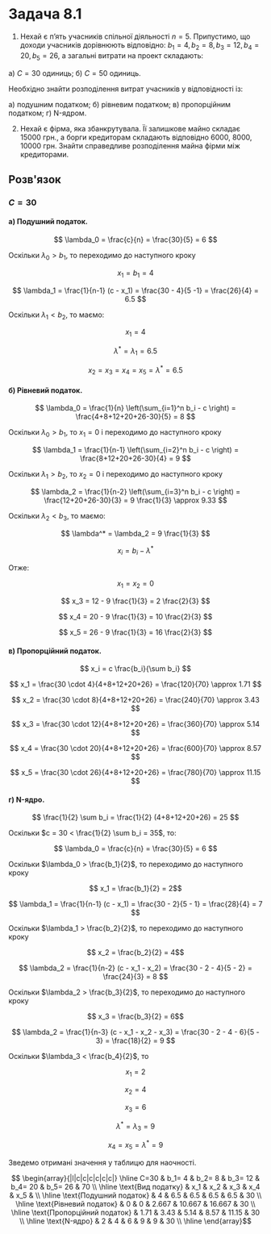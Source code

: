 # Задача 8.1

1. Нехай є п’ять учасників спільної діяльності $n = 5$. Припустимо, що доходи учасників дорівнюють відповідно: $b_1 = 4, b_2 = 8, b_3 = 12, b_4 = 20, b_5 = 26$, а загальні витрати на проект складають:

а) $C = 30$ одиниць;
б) $C = 50$ одиниць.

Необхідно знайти розподілення витрат учасників у відповідності із:

а) подушним податком;
б) рівневим податком;
в) пропорційним податком;
г) N-ядром.

2. Нехай є фірма, яка збанкрутувала. Її залишкове майно складає 15000 грн., а борги кредиторам складають відповідно 6000, 8000, 10000 грн. Знайти справедливе розподілення майна фірми між кредиторами.

## Розв'язок

### $C=30$


#### а) Подушний податок.

$$ \lambda_0 = \frac{c}{n} = \frac{30}{5} = 6 $$

Оскільки $\lambda_0 > b_1$, то переходимо до наступного кроку

$$ x_1 = b_1 = 4 $$

$$ \lambda_1 = \frac{1}{n-1} (c - x_1) = \frac{30 - 4}{5 -1} = \frac{26}{4} = 6.5 $$

Оскільки $\lambda_1 < b_2$, то маємо:

$$ x_1 = 4 $$

$$ \lambda^* = \lambda_1 = 6.5 $$

$$ x_2 = x_3 = x_4 = x_5 = \lambda^* = 6.5 $$


#### б) Рівневий податок.

$$ \lambda_0 = \frac{1}{n} \left(\sum_{i=1}^n b_i - c \right) = \frac{4+8+12+20+26-30}{5} = 8 $$

Оскільки $\lambda_0 > b_1$, то $x_1 = 0$ і переходимо до наступного кроку

$$ \lambda_1 = \frac{1}{n-1} \left(\sum_{i=2}^n b_i - c \right) = \frac{8+12+20+26-30}{4} = 9 $$

Оскільки $\lambda_1 > b_2$, то $x_2 = 0$ і переходимо до наступного кроку

$$ \lambda_2 = \frac{1}{n-2} \left(\sum_{i=3}^n b_i - c \right) = \frac{12+20+26-30}{3} = 9 \frac{1}{3} \approx 9.33 $$

Оскільки $\lambda_2 < b_3$, то маємо:

$$ \lambda^* = \lambda_2 = 9 \frac{1}{3} $$ 

$$ x_i = b_i - \lambda^* $$ 

Отже:

$$ x_1 = x_2 = 0 $$ 

$$ x_3 = 12 - 9 \frac{1}{3} = 2 \frac{2}{3} $$ 

$$ x_4 = 20 - 9 \frac{1}{3} = 10 \frac{2}{3} $$ 

$$ x_5 = 26 - 9 \frac{1}{3} = 16 \frac{2}{3} $$ 

#### в) Пропорційний податок.

$$ x_i = c \frac{b_i}{\sum b_i} $$ 

$$ x_1 = \frac{30 \cdot 4}{4+8+12+20+26} = \frac{120}{70} \approx 1.71 $$ 

$$ x_2 = \frac{30 \cdot 8}{4+8+12+20+26} = \frac{240}{70} \approx 3.43 $$ 

$$ x_3 = \frac{30 \cdot 12}{4+8+12+20+26} = \frac{360}{70} \approx 5.14 $$ 

$$ x_4 = \frac{30 \cdot 20}{4+8+12+20+26} = \frac{600}{70} \approx 8.57 $$ 

$$ x_5 = \frac{30 \cdot 26}{4+8+12+20+26} = \frac{780}{70} \approx 11.15 $$ 

#### г) N-ядро.

$$ \frac{1}{2} \sum b_i = \frac{1}{2} (4+8+12+20+26) = 25 $$ 

Оскільки $c = 30 < \frac{1}{2} \sum b_i = 35$, то:

$$ \lambda_0 = \frac{c}{n} = \frac{30}{5} = 6 $$

Оскільки $\lambda_0 > \frac{b_1}{2}$, то переходимо до наступного кроку

$$ x_1 = \frac{b_1}{2} = 2$$

$$ \lambda_1 = \frac{1}{n-1} (c - x_1) = \frac{30 - 2}{5 - 1} = \frac{28}{4} = 7 $$

Оскільки $\lambda_1 > \frac{b_2}{2}$, то переходимо до наступного кроку

$$ x_2 = \frac{b_2}{2} = 4$$

$$ \lambda_2 = \frac{1}{n-2} (c - x_1 - x_2) = \frac{30 - 2 - 4}{5 - 2} = \frac{24}{3} = 8 $$

Оскільки $\lambda_2 > \frac{b_3}{2}$, то переходимо до наступного кроку

$$ x_3 = \frac{b_3}{2} = 6$$

$$ \lambda_2 = \frac{1}{n-3} (c - x_1 - x_2 - x_3) = \frac{30 - 2 - 4 - 6}{5 - 3} = \frac{18}{2} = 9 $$

Оскільки $\lambda_3 < \frac{b_4}{2}$, то

$$ x_1 = 2 $$

$$ x_2 = 4 $$

$$ x_3 = 6 $$

$$ \lambda^* = \lambda_3 = 9 $$

$$ x_4 = x_5 = \lambda^* = 9 $$

Зведемо отримані значення у таблицю для наочності.

$$ \begin{array}{|l|c|c|c|c|c|c|} \hline
    C=30                        & b_1= 4 & b_2= 8 & b_3= 12 & b_4= 20 & b_5= 26 & 70 \\ \hline
    \text{Вид податку}          & x_1    & x_2    & x_3   & x_4     & x_5     &    \\ \hline
    \text{Подушний податок}     & 4      & 6.5    & 6.5   & 6.5     & 6.5     & 30 \\ \hline
    \text{Рівневий податок}     & 0      & 0      & 2.667 & 10.667  & 16.667  & 30 \\ \hline
    \text{Пропорційний податок} & 1.71   & 3.43   & 5.14  & 8.57    & 11.15   & 30 \\ \hline
    \text{N-ядро}               & 2      & 4      & 6     & 9       & 9       & 30 \\ \hline
\end{array}$$